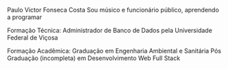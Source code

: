 Paulo Victor Fonseca Costa
Sou músico e funcionário público, aprendendo a programar

Formação Técnica:
Administrador de Banco de Dados pela Universidade Federal de Viçosa

Formação Acadêmica:
Graduação em Engenharia Ambiental e Sanitária
Pós Graduação (incompleta) em Desenvolvimento Web Full Stack

